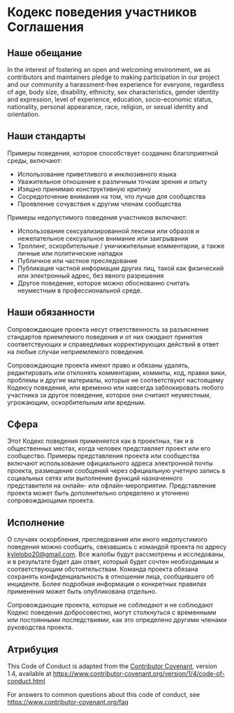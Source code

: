 # Кодекс поведения участников Соглашения

## Наше обещание

In the interest of fostering an open and welcoming environment, we as contributors and maintainers pledge to making participation in our project and our community a harassment-free experience for everyone, regardless of age, body size, disability, ethnicity, sex characteristics, gender identity and expression, level of experience, education, socio-economic status, nationality, personal appearance, race, religion, or sexual identity and orientation.

## Наши стандарты

Примеры поведения, которое способствует созданию благоприятной среды, включают:

- Использование приветливого и инклюзивного языка
- Уважительное отношение к различным точкам зрения и опыту
- Изящно принимаю конструктивную критику
- Сосредоточение внимания на том, что лучше для сообщества
- Проявление сочувствия к другим членам сообщества

Примеры недопустимого поведения участников включают:

- Использование сексуализированной лексики или образов и нежелательное сексуальное внимание или заигрывания
- Троллинг, оскорбительные / уничижительные комментарии, а также личные или политические нападки
- Публичное или частное преследование
- Публикация частной информации других лиц, такой как физический или электронный адрес, без явного разрешения
- Другое поведение, которое можно обоснованно считать неуместным в профессиональной среде.

## Наши обязанности

Сопровождающие проекта несут ответственность за разъяснение стандартов приемлемого поведения и от них ожидают принятия соответствующих и справедливых корректирующих действий в ответ на любые случаи неприемлемого поведения.

Сопровождающие проекта имеют право и обязаны удалять, редактировать или отклонять комментарии, коммиты, код, правки вики, проблемы и другие материалы, которые не соответствуют настоящему Кодексу поведения, или временно или навсегда заблокировать любого участника за другое поведение, которое они считают неуместным, угрожающим, оскорбительным или вредным.

## Сфера

Этот Кодекс поведения применяется как в проектных, так и в общественных местах, когда человек представляет проект или его сообщество. Примеры представления проекта или сообщества включают использование официального адреса электронной почты проекта, размещение сообщений через официальную учетную запись в социальных сетях или выполнение функций назначенного представителя на онлайн- или офлайн-мероприятии. Представление проекта может быть дополнительно определено и уточнено сопровождающими проекта.

## Исполнение

О случаях оскорбления, преследования или иного недопустимого поведения можно сообщить, связавшись с командой проекта по адресу kylelobo20@gmail.com. Все жалобы будут рассмотрены и исследованы, и в результате будет дан ответ, который будет сочтен необходимым и соответствующим обстоятельствам. Команда проекта обязана сохранять конфиденциальность в отношении лица, сообщившего об инциденте. Более подробная информация о конкретных правилах применения может быть опубликована отдельно.

Сопровождающие проекта, которые не соблюдают и не соблюдают Кодекс поведения добросовестно, могут столкнуться с временными или постоянными последствиями, как это определено другими членами руководства проекта.

## Атрибуция

This Code of Conduct is adapted from the [Contributor Covenant](https://www.contributor-covenant.org), version 1.4, available at https://www.contributor-covenant.org/version/1/4/code-of-conduct.html

For answers to common questions about this code of conduct, see https://www.contributor-covenant.org/faq
